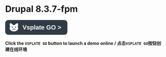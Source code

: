 # Drupal 8.3.7-fpm

<a href="https://www.vsplate.com/?docker-compose=https://github.com/vsplate/dcenvs/drupal/8.3.7-fpm"><img alt="VSPLATE GO" src="https://raw.githubusercontent.com/vsplate/images/master/vsgo_btn.png" width="200px"></a>

**Click the `VSPLATE GO` button to launch a demo online / 点击`VSPLATE GO`按钮创建在线环境**